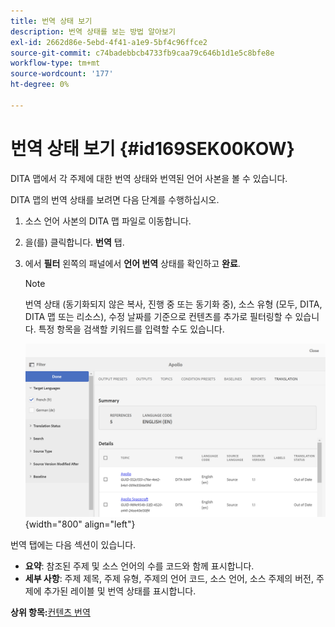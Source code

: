 ```yaml
---
title: 번역 상태 보기
description: 번역 상태를 보는 방법 알아보기
exl-id: 2662d86e-5ebd-4f41-a1e9-5bf4c96ffce2
source-git-commit: c74badebbcb4733fb9caa79c646b1d1e5c8bfe8e
workflow-type: tm+mt
source-wordcount: '177'
ht-degree: 0%

---
```


# 번역 상태 보기 {#id169SEK00KOW}

DITA 맵에서 각 주제에 대한 번역 상태와 번역된 언어 사본을 볼 수 있습니다.

DITA 맵의 번역 상태를 보려면 다음 단계를 수행하십시오.

1. 소스 언어 사본의 DITA 맵 파일로 이동합니다.
1. 을(를) 클릭합니다. **번역** 탭.
1. 에서 **필터** 왼쪽의 패널에서 **언어 번역** 상태를 확인하고 **완료**.

   >[!NOTE]
   >
   > 번역 상태 \(동기화되지 않은 복사, 진행 중 또는 동기화 중\), 소스 유형 \(모두, DITA, DITA 맵 또는 리소스\), 수정 날짜를 기준으로 컨텐츠를 추가로 필터링할 수 있습니다. 특정 항목을 검색할 키워드를 입력할 수도 있습니다.

   ![](images/status-translation-uuid.png){width="800" align="left"}


번역 탭에는 다음 섹션이 있습니다.

- **요약**: 참조된 주제 및 소스 언어의 수를 코드와 함께 표시합니다.
- **세부 사항**: 주제 제목, 주제 유형, 주제의 언어 코드, 소스 언어, 소스 주제의 버전, 주제에 추가된 레이블 및 번역 상태를 표시합니다.

**상위 항목:**[&#x200B;컨텐츠 번역](translation.md)
